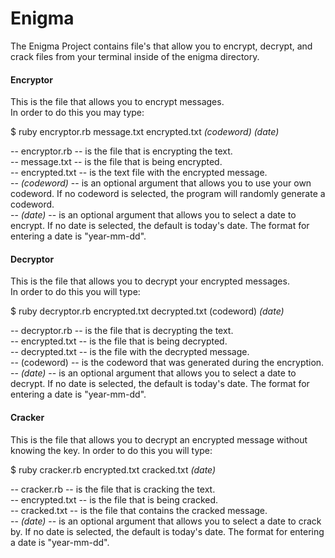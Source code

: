 # Enigma

The Enigma Project contains file's that allow you to encrypt, decrypt, and crack files from your terminal inside of the enigma directory.

#### Encryptor
This is the file that allows you to encrypt messages.     
In order to do this you may type:

$ ruby encryptor.rb message.txt encrypted.txt *(codeword) (date)*

-- encryptor.rb -- is the file that is encrypting the text.  
-- message.txt -- is the file that is being encrypted.   
-- encrypted.txt -- is the text file with the encrypted message.   
-- *(codeword)* -- is an optional argument that allows you to use your own codeword. If no codeword is selected, the program will randomly generate a codeword.      
-- *(date)* -- is an optional argument that allows you to select a date to encrypt. If no date is selected, the default is today's date. The format for entering a date is "year-mm-dd".

#### Decryptor
This is the file that allows you to decrypt your encrypted messages.     
In order to do this you will type:

$ ruby decryptor.rb encrypted.txt decrypted.txt (codeword) *(date)*

-- decryptor.rb -- is the file that is decrypting the text.     
-- encrypted.txt -- is the file that is being decrypted.     
-- decrypted.txt -- is the file with the decrypted message.     
-- (codeword) -- is the codeword that was generated during the encryption.
-- *(date)* -- is an optional argument that allows you to select a date to decrypt. If no date is selected, the default is today's date. The format for entering a date is "year-mm-dd".  

#### Cracker
This is the file that allows you to decrypt an encrypted message without knowing the key.
In order to do this you will type:    

$ ruby cracker.rb encrypted.txt cracked.txt *(date)*

-- cracker.rb -- is the file that is cracking the text.     
-- encrypted.txt -- is the file that is being cracked.     
-- cracked.txt -- is the file that contains the cracked message.     
-- *(date)* -- is an optional argument that allows you to select a date to crack by. If no date is selected, the default is today's date. The format for entering a date is "year-mm-dd".
